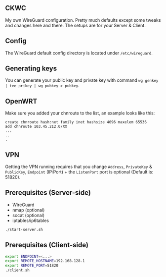 ## CKWC

My own WireGuard configuration. Pretty much defaults except some tweaks and changes here and there. The setups are for your Server & Client.


## Config

The WireGuard default config directory is located under `/etc/wireguard`. 


## Generating keys

You can generate your public key and private key with command `wg genkey | tee prikey | wg pubkey > pubkey`.


## OpenWRT

Make sure you added your chnroute to the list, an example looks like this:
```
create chnroute hash:net family inet hashsize 4096 maxelem 65536
add chnroute 103.45.212.0/XX
...
..
.
```


## VPN

Getting the VPN running requires that you change `Address`, `PrivateKey` & `PublicKey`, `Endpoint` (IP:Port) + the `ListenPort` port is optional (Default is: 51820).

## Prerequisites (Server-side)

* WireGuard
* nmap (optional)
* socat (optional)
* iptables/ip6tables

```sh
./start-server.sh
```

## Prerequisites (Client-side)

```sh
export ENDPOINT=<...>
export REMOTE_HOSTNAME=192.168.128.1
export REMOTE_PORT=51820
./client.sh
```
